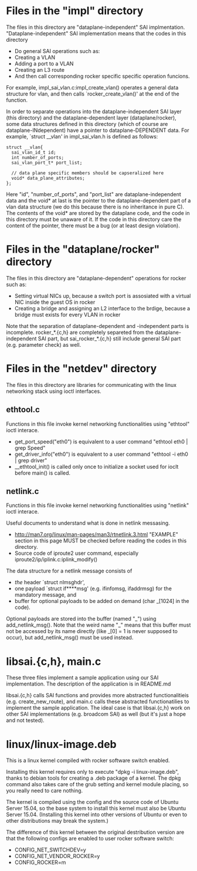 # Files in the "impl" directory
The files in this directory are "dataplane-independent" SAI implmentation.
"Dataplane-independent" SAI implementation means that the codes in this directory
- Do general SAI operations such as:
- Creating a VLAN
- Adding a port to a VLAN
- Creating an L3 route
- And then call corresponding rocker specific specific operation funcions.

For example, impl_sai_vlan.c:impl_create_vlan() operates a general data structure for vlan, and then calls `rocker_create_vlan()' at the end of the function.

In order to separate operations into the dataplane-independent SAI layer (this directory) and the dataplane-dependent layer (dataplane/rocker),
some data structures defined in this directory (which of course are dataplane-INdependent) have a pointer to dataplane-DEPENDENT data.
For example, `struct __vlan' in impl_sai_vlan.h is defined as follows:

    struct __vlan{
      sai_vlan_id_t id;
      int number_of_ports;
      sai_vlan_port_t* port_list;
      
      // data plane specific members should be capseralized here
      void* data_plane_attributes;
    };

Here "id", "number_of_ports", and "port_list" are dataplane-independent data and the void* at last is the pointer to the dataplane-dependent part of a vlan data structure (we do this because there is no inheritance in pure C).
The contents of the void* are stored by the dataplane code, and the code in this directory must be unaware of it.
If the code in this directory care the content of the pointer, there must be a bug (or at least design violation).

# Files in the "dataplane/rocker" directory
The files in this directory are "dataplane-dependent" operations for rocker such as:
- Setting virtual NICs up, because a switch port is assosiated with a virtual NIC inside the guest OS in rocker
- Creating a bridge and assigning an L2 interface to the brdige, because a bridge must exists for every VLAN in rocker

Note that the separation of dataplane-dependent and -independent parts is incomplete.
rocker\_\*.{c,h} are completely separeted from the dataplane-independent SAI part,
but sai_rocker\_\*.{c,h} still include general SAI part (e.g. parameter check) as well.

# Files in the "netdev" directory
The files in this directory are libraries for communicating with the linux networking stack using ioctl interfaces.

## ethtool.c
Functions in this file invoke kernel networking functionalities using "ethtool" ioctl interace.
  - get_port_speed("eth0") is equivalent to a user command "ethtool eth0 | grep Speed"
  - get_driver_info("eth0") is equivalent to a user command "ethtool -i eth0 | grep driver"
  - \_\_ethtool\_init() is called only once to initialize a socket used for ioclt before main() is called.

## netlink.c
Functions in this file invoke kernel networking functionalities using "netlink" ioctl interace.

Useful documents to understand what is done in netlink messasing.
  - http://man7.org/linux/man-pages/man3/rtnetlink.3.html
    "EXAMPLE" section in this page MUST be checked before reading the codes in this directory.
  - Source code of iproute2 user command, especially iproute2/ip/iplink.c:iplink\_modify()

The data structure for a netlink message consists of
  - *the* header `struct nlmsghdr',
  - one payload `struct if****msg' (e.g. ifinfomsg, ifaddrmsg) for the mandatory message, and
  - buffer for optional payloads to be added on demand (char \_[1024] in the code).

Optional payloads are stored into the buffer (named "\_") using add_netlink_msg().
Note that the weird name "\_" means that this buffer must not be accessed by its name directly (like \_[0] = 1 is never supposed to occur), but add_netlink_msg() must be used instead.

# libsai.{c,h}, main.c
These three files implement a sample application using our SAI implementation. The description of the application is in README.md

libsai.{c,h} calls SAI functions and provides more abstracted functionalitieis (e.g. create_new_route), and main.c calls these abstracted functionatilies to implement the sample application.
The ideal case is that libsai.{c,h} work on other SAI implementations (e.g. broadcom SAI) as well (but it's just a hope and not tested).

# linux/linux-image.deb
This is a linux kernel compiled with rocker software switch enabled.

Installing this kernel requires only to execute "dpkg -i linux-image.deb", thanks to debian tools for creating a .deb package of a kernel.
The dpkg command also takes care of the grub setting and kernel module placing, so you really need to care nothing.

The kernel is compiled using the config and the source code of Ubuntu Server 15.04, so the base system to install this kernel must also be Ubuntu Server 15.04.
(Installing this kernel into other versions of Ubuntu or even to other distributions may break the system.)

The difference of this kernel between the original destribution version are that the following configs are enabled to user rocker software switch:
- CONFIG_NET_SWITCHDEV=y
- CONFIG_NET_VENDOR_ROCKER=y
- CONFIG_ROCKER=m